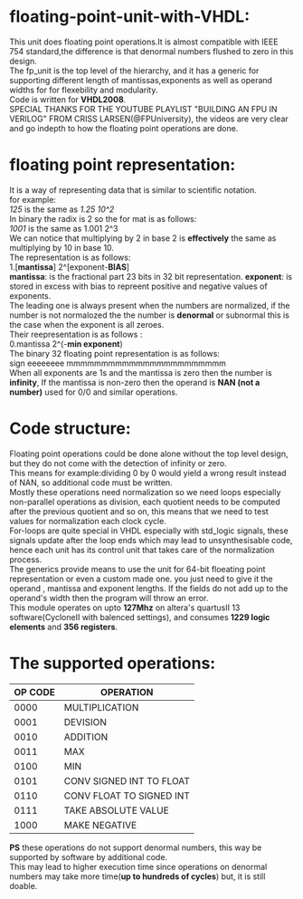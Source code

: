# floating-point-unit-with-VHDL:
This unit does floating point operations.It is almost compatible with IEEE 754 standard,the difference is that denormal numbers flushed 
to zero in this design.  
The fp_unit is the top level of the hierarchy, and it has a generic for supporting different length of mantissas,exponents as well as 
operand widths for for flexebility and modularity.  
Code is written for **VHDL2008**.  
SPECIAL THANKS FOR THE YOUTUBE PLAYLIST "BUILDING AN FPU IN VERILOG" FROM CRISS LARSEN(@FPUniversity), the videos are very clear and 
go indepth to how the floating point operations are done.  
# floating point representation:
 It is a way of representing data that is similar to scientific notation.  
for example:  
 *125*   is the same as  *1.25 10^2*  
In binary the radix is 2 so the for mat is as follows:  
*1001*   is the same as 1.001 2^3  
We can notice that multiplying by 2 in base 2 is **effectively** the same as multiplying by 10 in base 10.  
The representation is as follows:  
1.[**mantissa**] 2^[exponent-**BIAS**]  
**mantissa**: is the fractional part 23 bits in 32 bit representation.
**exponent**: is stored in excess with bias to repreent positive and negative values of exponents.  
The leading one is always present when the numbers are normalized, if the number is not normalozed the the number is **denormal** or subnormal this is the case when the exponent is all zeroes.  
Their reepresentation is as follows :  
0.mantissa 2^(-**min exponent**)  
The binary 32 floating point representation is as follows:  
sign eeeeeeee mmmmmmmmmmmmmmmmmmmmmmm  
When all exponents are 1s and the mantissa is zero then the number is **infinity**,
If the mantissa is non-zero then the operand is **NAN (not a number)** used for 0/0 and similar operations.
# Code structure:
Floating point operations could be done alone without the top level design, but they do not come with the detection of infinity or zero.  
This means for example:dividing 0 by 0 would yield a wrong result instead of NAN, so additional code must be written.  
Mostly these operations need normalization so we need loops especially non-parallel operations as division, each quotient needs to be computed after the previous quotient and so on,
this means that we need to test values for normalization each clock cycle.  
For-loops are quite special in VHDL especially with std_logic signals, these signals update after the loop ends which may lead to unsynthesisable code, hence each unit has its control 
unit that takes care of the normalization process.  
The generics provide means to use the unit for 64-bit floeating point representation or even a custom made one. you just need to 
give it the operand , mantissa and exponent lengths. If the fields do not add up to the operand's width then the program will 
throw an error.  
This module operates on upto **127Mhz** on altera's quartusII 13 software(CycloneII with balenced settings), and consumes **1229 logic elements** and **356 registers**. 
# The supported operations:
OP CODE | OPERATION  
--------|-----------
0000     | MULTIPLICATION  
0001     | DEVISION  
0010     | ADDITION  
0011     | MAX  
0100     | MIN   
0101     | CONV SIGNED INT TO FLOAT    
0110     | CONV FLOAT TO SIGNED INT
0111     | TAKE ABSOLUTE VALUE
1000     | MAKE NEGATIVE  

**PS** these operations do not support denormal numbers, this way be supported by software by additional code.  
This may lead to higher execution time since operations on denormal numbers may take more time(**up to hundreds of cycles**) but, it is still doable.
